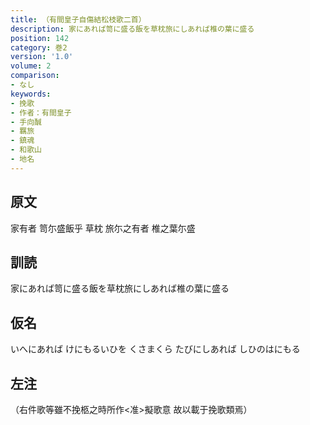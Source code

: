 ```yaml
---
title: （有間皇子自傷結松枝歌二首）
description: 家にあれば笥に盛る飯を草枕旅にしあれば椎の葉に盛る
position: 142
category: 巻2
version: '1.0'
volume: 2
comparison:
- なし
keywords:
- 挽歌
- 作者：有間皇子
- 手向醎
- 羈旅
- 鎮魂
- 和歌山
- 地名
---
```


## 原文

家有者 笥尓盛飯乎 草枕 旅尓之有者 椎之葉尓盛

## 訓読

家にあれば笥に盛る飯を草枕旅にしあれば椎の葉に盛る

## 仮名

いへにあれば けにもるいひを くさまくら たびにしあれば しひのはにもる

## 左注

（右件歌等雖不挽柩之時所作<准>擬歌意 故以載于挽歌類焉）
